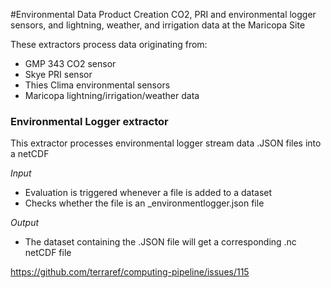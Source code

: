 #Environmental Data Product Creation
CO2, PRI and environmental logger sensors, and lightning, weather, and irrigation data at the Maricopa Site

These extractors process data originating from:
- GMP 343 CO2 sensor
- Skye PRI sensor
- Thies Clima environmental sensors
- Maricopa lightning/irrigation/weather data


### Environmental Logger extractor
This extractor processes environmental logger stream data .JSON files into a netCDF 

_Input_

  - Evaluation is triggered whenever a file is added to a dataset
  - Checks whether the file is an _environmentlogger.json file
  
_Output_

  - The dataset containing the .JSON file will get a corresponding .nc netCDF file


https://github.com/terraref/computing-pipeline/issues/115
 

